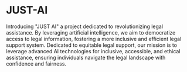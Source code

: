 # JUST-AI

Introducing "JUST AI" a project dedicated to revolutionizing legal assistance. By leveraging artificial intelligence, we aim to democratize access to legal information, fostering a more inclusive and efficient legal support system. Dedicated to equitable legal support, our mission is to leverage advanced AI technologies for inclusive, accessible, and ethical assistance, ensuring individuals navigate the legal landscape with confidence and fairness.
